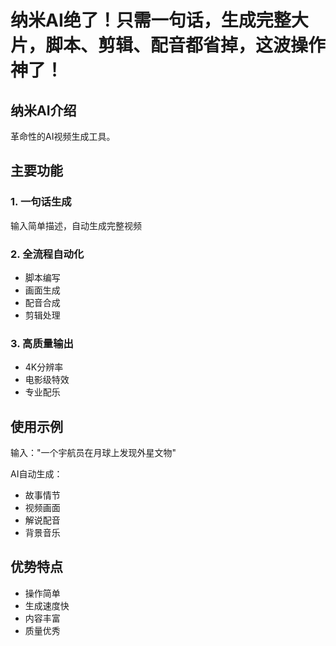 # 纳米AI绝了！只需一句话，生成完整大片，脚本、剪辑、配音都省掉，这波操作神了！

## 纳米AI介绍
革命性的AI视频生成工具。

## 主要功能

### 1. 一句话生成
输入简单描述，自动生成完整视频

### 2. 全流程自动化
- 脚本编写
- 画面生成
- 配音合成
- 剪辑处理

### 3. 高质量输出
- 4K分辨率
- 电影级特效
- 专业配乐

## 使用示例
输入："一个宇航员在月球上发现外星文物"

AI自动生成：
- 故事情节
- 视频画面
- 解说配音
- 背景音乐

## 优势特点
- 操作简单
- 生成速度快
- 内容丰富
- 质量优秀
